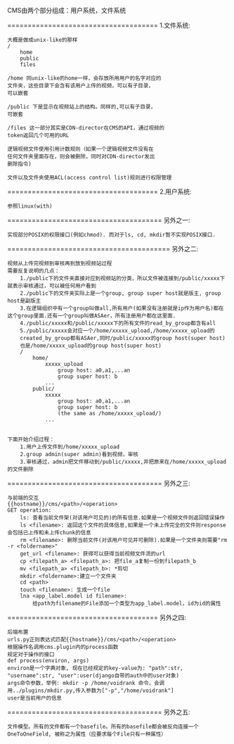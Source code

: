 CMS由两个部分组成：用户系统，文件系统

=====================================
1.文件系统:

    大概是做成unix-like的那样
    /
        home
        public
        files

    /home 同unix-like的home一样，会存放所用用户的名字对应的
    文件夹，这些目录下会含有该用户上传的视频，可以有子目录，
    可以嵌套

    /public 下是显示在视频站上的结构。同样的,可以有子目录，
    可嵌套

    /files 这一部分其实是CDN-director在CMS的API，通过视频的
    token返回几个可用的URL

    逻辑视频文件使用引用计数规则（如果一个逻辑视频文件没有在
    任何文件夹里面存在，则会被删除，同时对CDN-director发出
    删除指令)
    
    文件以及文件夹使用ACL(access control list)规则进行权限管理

=====================================
2.用户系统:

	参照linux(with)
		    	
======================================
另外之一:

	实现部分POSIX的权限接口(例如chmod). 而对于ls, cd, mkdir暂不实现POSIX接口.
	
========================================
另外之二:
	
	视频从上传完视频到审核再到放到视频站过程
	需要反复说明的几点：
		1./public下的文件夹直接对应到视频站的分类，所以文件被连接到/public/xxxxx下就表示审核通过，可以被任何用户看到
		2./public下的文件夹实际上是一个group, group super host就是版主, group host是副版主
		3.在逻辑组织中有一个group叫做all,所有用户(如果没有注册就是ip作为用户名)都在这个group里面.还有一个group叫做ASAer，所有注册用户都在这里面.
		4./public/xxxxx和/public/xxxxx下的所有文件的read_by_group都含有all
		5./public/xxxxx会对应一个/home/xxxxx_upload,/home/xxxxx_upload的
		created_by_group都有ASAer,同时/public/xxxxx的group host(super host)
		也是/home/xxxxx_upload的group host(super host)
		/
			home/
				xxxxx_upload
					group host: a0,a1,...an
					group super host: b
				...
			public/
				xxxxx
					group host: a0,a1,...an
					group super host: b
					(the same as /home/xxxxx_upload/)
				...
			

	下面开始介绍过程：
		1.用户上传文件到/home/xxxxx_upload
		2.group admin(super admin)看到视频，审核
		3.审核通过，admin把文件移动到/public/xxxxx,并把原来在/home/xxxxx_upload的文件删除
		
======================================
另外之三:
	
	与前端的交互
	{{hostname}}/cms/<path>/<operation>
	GET operation:
		ls: 查看当前文件架(对该用户可见的)的所有信息.如果是一个视频文件则返回错误操作
		ls <filename>: 返回这个文件的具体信息,如果是一个未上传完全的文件则response会包括已上传和未上传chunk的信息
		rm <filename>: 删除当前文件(对该用户可见并可删除).如果是一个文件夹则需要"rm -r <foldername>"
		get_url <filename>: 获得可以获得当前视频文件流的url
		cp <filepath_a> <filepath_a>: 把file_a复制一份到filepath_b
		mv <filepath_a> <filepath_b>: *剪切
		mkdir <foldername>:建立一个文件夹 
		cd <path>
		touch <filename>: 生成一个file
		lna <app_label.model id filename>:
			给path为filename的File添加一个类型为app_label.model，id为id的属性
	
=====================================
另外之四:

	后端布置
	urls.py正则表达式匹配{{hostname}}/cms/<path>/<operation>
	根据操作名调用cms.plugin内的process函数
	规定对于操作的接口
	def process(environ, args)
	environ是一个字典对象, 现在已经规定的key-value为: "path":str, "username":str, "user":user(django自带的auth中的user对象)
	args命令参数，举例: mkdir -p /home/voidrank 命令，会调用../plugins/mkdir.py,传入参数为["-p","/home/voidrank"]
	user是当前用户的信息
	
======================================
另外之五:

	文件模型。所有的文件都有一个basefile。所有的basefile都会被反向连接一个OneToOneField, 被称之为属性（应要求每个File只有一种属性）